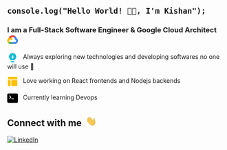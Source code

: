 ## `console.log("Hello World! 👋🏻, I'm Kishan");`

### I am a Full-Stack Software Engineer & Google Cloud Architect &nbsp;<img src="./assets/gcp-logo.svg" width="25px" align="center" />

<img src="./assets/idea.png" width="25px" align="center" /> &nbsp; Always exploring new technologies and developing softwares no one will use 🥲

<img src="./assets/layout.png" width="25px" align="center" /> &nbsp; Love working on React frontends and Nodejs backends

<img src="./assets/shell.png" width="25px" align="center" /> &nbsp; Currently learning Devops

## Connect with me &nbsp;<img src="./assets/hello.webp" width="25px">

<a href="https://www.linkedin.com/in/kishan02patel/">
  <img alt="LinkedIn" src="https://img.shields.io/badge/linkedin%20-%230077B5.svg?&style=flat&logo=linkedin&logoColor=white"/>
</a>
